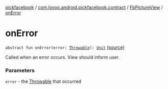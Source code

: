 [pickfacebook](../../index.md) / [com.lovoo.android.pickfacebook.contract](../index.md) / [FbPictureView](index.md) / [onError](./on-error.md)

# onError

`abstract fun onError(error: `[`Throwable`](https://kotlinlang.org/api/latest/jvm/stdlib/kotlin/-throwable/index.html)`): `[`Unit`](https://kotlinlang.org/api/latest/jvm/stdlib/kotlin/-unit/index.html) [(source)](https://github.com/lovoo/android-pickpic/blob/master/pickfacebook/src/main/kotlin/com/lovoo/android/pickfacebook/contract/FbPictureView.kt#L33)

Called when an error occurs. View should inform user.

### Parameters

`error` - the [Throwable](https://kotlinlang.org/api/latest/jvm/stdlib/kotlin/-throwable/index.html) that occurred